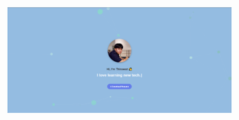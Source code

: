 <a target="_" href="https://thitop.github.io/portfolio/">
  <img width="1470" alt="Screenshot 2024-06-09 at 8 41 11 PM" src="Images/main.PNG">
</a>
